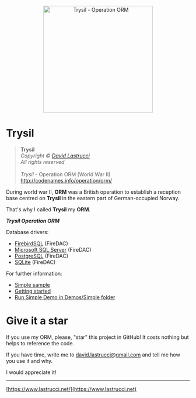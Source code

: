 <p align="center">
  <img width="300" height="292" src="https://github.com/davidlastrucci/Trysil/blob/master/Docs/Trysil.png" title="Trysil - Operation ORM">
</p>

# Trysil
> **Trysil**<br>
> *Copyright © [David Lastrucci](https://www.lastrucci.net/)*<br>
> *All rights reserved*<br>
> <br>
> *Trysil* - Operation ORM (World War II)<br>
> http://codenames.info/operation/orm/

During world war II, **ORM** was a British operation to establish a reception base centred on **Trysil** in the eastern part of German-occupied Norway.

That's why I called **Trysil** my **ORM**.

***Trysil Operation ORM***

Database drivers:

- [FirebirdSQL](https://github.com/davidlastrucci/Trysil/blob/master/Trysil/Data/FireDAC/Trysil.Data.FireDAC.FirebirdSQL.pas) (FireDAC)
- [Microsoft SQL Server](https://github.com/davidlastrucci/Trysil/blob/master/Trysil/Data/FireDAC/Trysil.Data.FireDAC.SqlServer.pas) (FireDAC)
- [PostgreSQL](https://github.com/davidlastrucci/Trysil/blob/master/Trysil/Data/FireDAC/Trysil.Data.FireDAC.PostgreSQL.pas) (FireDAC)
- [SQLite](https://github.com/davidlastrucci/Trysil/blob/master/Trysil/Data/FireDAC/Trysil.Data.FireDAC.SQLite.pas) (FireDAC)

For further information:

- [Simple sample](https://github.com/davidlastrucci/Trysil/blob/master/Docs/Sample.md)
- [Getting started](https://github.com/davidlastrucci/Trysil/blob/master/Docs/GettingStarted.md)
- [Run Simple Demo in Demos/Simple folder](https://github.com/davidlastrucci/Trysil/blob/master/Docs/RunSimpleDemo.md)

# Give it a star
If you use my ORM, please, "star" this project in GitHub! It costs nothing but helps to reference the code.

If you have time, write me to [david.lastrucci@gmail.com](mailto:david.lastrucci@gmail.com) and tell me how you use it and why.

I would appreciate it!

---

[https://www.lastrucci.net/](https://www.lastrucci.net)

